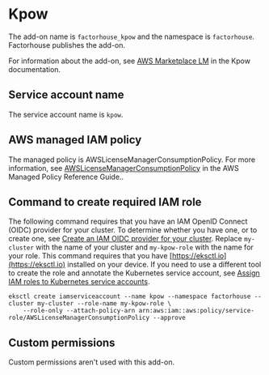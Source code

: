 # Kpow<a name="add-on-kpow"></a>

The add\-on name is `factorhouse_kpow` and the namespace is `factorhouse`\. Factorhouse publishes the add\-on\.

For information about the add\-on, see [AWS Marketplace LM](https://docs.kpow.io/installation/aws-marketplace-lm/) in the Kpow documentation\.

## Service account name<a name="add-on-kpow-service-account-name"></a>

The service account name is `kpow`\.

## AWS managed IAM policy<a name="add-on-kpow-managed-policy"></a>

The managed policy is AWSLicenseManagerConsumptionPolicy\. For more information, see [AWSLicenseManagerConsumptionPolicy](https://docs.aws.amazon.com/aws-managed-policy/latest/reference/AWSLicenseManagerConsumptionPolicy.html) in the AWS Managed Policy Reference Guide\.\.

## Command to create required IAM role<a name="add-on-kpow-iam-command"></a>

The following command requires that you have an IAM OpenID Connect \(OIDC\) provider for your cluster\. To determine whether you have one, or to create one, see [Create an IAM OIDC provider for your cluster](enable-iam-roles-for-service-accounts.md)\. Replace `my-cluster` with the name of your cluster and `my-kpow-role` with the name for your role\. This command requires that you have [https://eksctl.io](https://eksctl.io) installed on your device\. If you need to use a different tool to create the role and annotate the Kubernetes service account, see [Assign IAM roles to Kubernetes service accounts](associate-service-account-role.md)\.

```
eksctl create iamserviceaccount --name kpow --namespace factorhouse --cluster my-cluster --role-name my-kpow-role \
    --role-only --attach-policy-arn arn:aws:iam::aws:policy/service-role/AWSLicenseManagerConsumptionPolicy --approve
```

## Custom permissions<a name="add-on-kpow-custom-permissions"></a>

Custom permissions aren't used with this add\-on\.